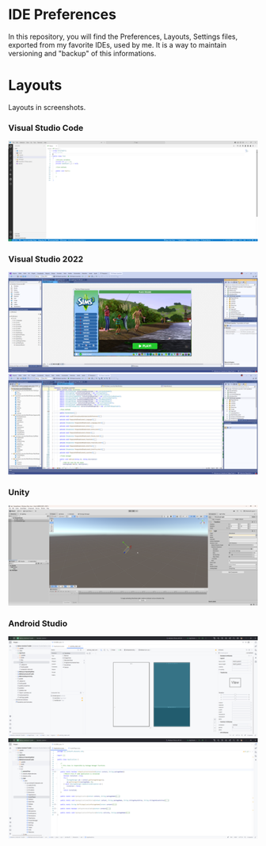 # IDE Preferences
In this repository, you will find the Preferences, Layouts, Settings files, exported from my favorite IDEs, used by me. It is a way to maintain versioning and "backup" of this informations.

# Layouts

Layouts in screenshots.

### Visual Studio Code

<img src="This-Repository/vs-code-0.png" />

### Visual Studio 2022

<img src="This-Repository/vs-2022-0.png" />
<img src="This-Repository/vs-2022-1.png" />

### Unity

<img src="This-Repository/unity-engine-0.png" />

### Android Studio

<img src="This-Repository/android-studio-0.png" />
<img src="This-Repository/android-studio-1.png" />
